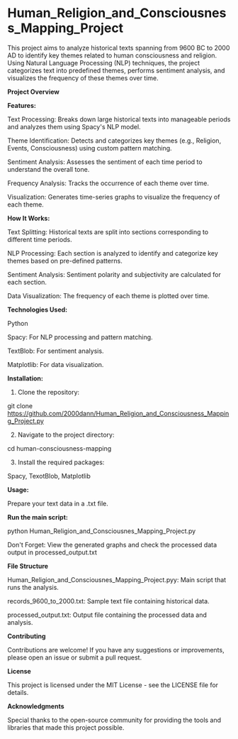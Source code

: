 # Human_Religion_and_Consciousness_Mapping_Project

This project aims to analyze historical texts spanning from 9600 BC to 2000 AD to identify key themes related to human consciousness and religion. Using Natural Language Processing (NLP) techniques, the project categorizes text into predefined themes, performs sentiment analysis, and visualizes the frequency of these themes over time.

**Project Overview**

**Features:**

Text Processing: Breaks down large historical texts into manageable periods and analyzes them using Spacy's NLP model.

Theme Identification: Detects and categorizes key themes (e.g., Religion, Events, Consciousness) using custom pattern matching.

Sentiment Analysis: Assesses the sentiment of each time period to understand the overall tone.

Frequency Analysis: Tracks the occurrence of each theme over time.

Visualization: Generates time-series graphs to visualize the frequency of each theme.

**How It Works:**

Text Splitting: Historical texts are split into sections corresponding to different time periods.

NLP Processing: Each section is analyzed to identify and categorize key themes based on pre-defined patterns.

Sentiment Analysis: Sentiment polarity and subjectivity are calculated for each section.

Data Visualization: The frequency of each theme is plotted over time.

**Technologies Used:**

Python

Spacy: For NLP processing and pattern matching.

TextBlob: For sentiment analysis.

Matplotlib: For data visualization.


**Installation:**

1) Clone the repository:

git clone https://github.com/2000dann/Human_Religion_and_Consciousness_Mapping_Project.py

2) Navigate to the project directory:

cd human-consciousness-mapping

3) Install the required packages:

Spacy, TexotBlob, Matplotlib

**Usage:**

Prepare your text data in a .txt file.

**Run the main script:**

python Human_Religion_and_Consciousnes_Mapping_Project.py

Don't Forget: View the generated graphs and check the processed data output in processed_output.txt

**File Structure**

Human_Religion_and_Consciousnes_Mapping_Project.pyy: Main script that runs the analysis.

records_9600_to_2000.txt: Sample text file containing historical data.

processed_output.txt: Output file containing the processed data and analysis.

**Contributing**

Contributions are welcome! If you have any suggestions or improvements, please open an issue or submit a pull request.

**License**

This project is licensed under the MIT License - see the LICENSE file for details.

**Acknowledgments**

Special thanks to the open-source community for providing the tools and libraries that made this project possible.
